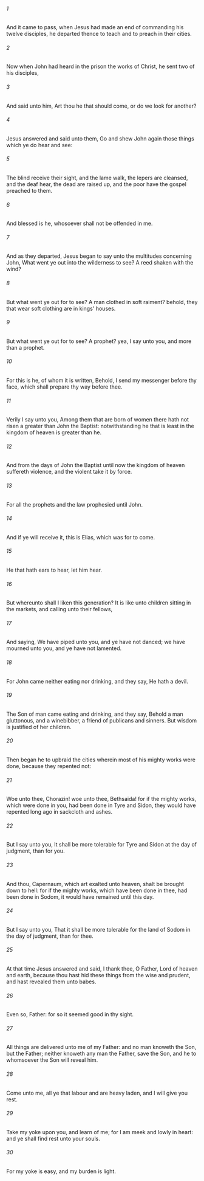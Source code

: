 ###### 1
And it came to pass, when Jesus had made an end of commanding his twelve disciples, he departed thence to teach and to preach in their cities.

###### 2
Now when John had heard in the prison the works of Christ, he sent two of his disciples,

###### 3
And said unto him, Art thou he that should come, or do we look for another?

###### 4
Jesus answered and said unto them, Go and shew John again those things which ye do hear and see:

###### 5
The blind receive their sight, and the lame walk, the lepers are cleansed, and the deaf hear, the dead are raised up, and the poor have the gospel preached to them.

###### 6
And blessed is he, whosoever shall not be offended in me.

###### 7
And as they departed, Jesus began to say unto the multitudes concerning John, What went ye out into the wilderness to see? A reed shaken with the wind?

###### 8
But what went ye out for to see? A man clothed in soft raiment? behold, they that wear soft clothing are in kings' houses.

###### 9
But what went ye out for to see? A prophet? yea, I say unto you, and more than a prophet.

###### 10
For this is he, of whom it is written, Behold, I send my messenger before thy face, which shall prepare thy way before thee.

###### 11
Verily I say unto you, Among them that are born of women there hath not risen a greater than John the Baptist: notwithstanding he that is least in the kingdom of heaven is greater than he.

###### 12
And from the days of John the Baptist until now the kingdom of heaven suffereth violence, and the violent take it by force.

###### 13
For all the prophets and the law prophesied until John.

###### 14
And if ye will receive it, this is Elias, which was for to come.

###### 15
He that hath ears to hear, let him hear.

###### 16
But whereunto shall I liken this generation? It is like unto children sitting in the markets, and calling unto their fellows,

###### 17
And saying, We have piped unto you, and ye have not danced; we have mourned unto you, and ye have not lamented.

###### 18
For John came neither eating nor drinking, and they say, He hath a devil.

###### 19
The Son of man came eating and drinking, and they say, Behold a man gluttonous, and a winebibber, a friend of publicans and sinners. But wisdom is justified of her children.

###### 20
Then began he to upbraid the cities wherein most of his mighty works were done, because they repented not:

###### 21
Woe unto thee, Chorazin! woe unto thee, Bethsaida! for if the mighty works, which were done in you, had been done in Tyre and Sidon, they would have repented long ago in sackcloth and ashes.

###### 22
But I say unto you, It shall be more tolerable for Tyre and Sidon at the day of judgment, than for you.

###### 23
And thou, Capernaum, which art exalted unto heaven, shalt be brought down to hell: for if the mighty works, which have been done in thee, had been done in Sodom, it would have remained until this day.

###### 24
But I say unto you, That it shall be more tolerable for the land of Sodom in the day of judgment, than for thee.

###### 25
At that time Jesus answered and said, I thank thee, O Father, Lord of heaven and earth, because thou hast hid these things from the wise and prudent, and hast revealed them unto babes.

###### 26
Even so, Father: for so it seemed good in thy sight.

###### 27
All things are delivered unto me of my Father: and no man knoweth the Son, but the Father; neither knoweth any man the Father, save the Son, and he to whomsoever the Son will reveal him.

###### 28
Come unto me, all ye that labour and are heavy laden, and I will give you rest.

###### 29
Take my yoke upon you, and learn of me; for I am meek and lowly in heart: and ye shall find rest unto your souls.

###### 30
For my yoke is easy, and my burden is light.

